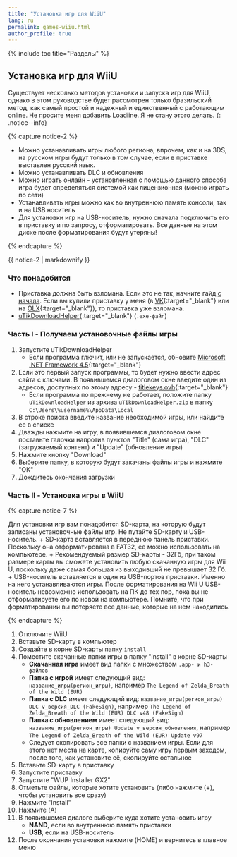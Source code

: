 ```yaml
---
title: "Установка игр для WiiU"
lang: ru
permalink: games-wiiu.html
author_profile: true
---
```


{% include toc title="Разделы" %}

## Установка игр для WiiU

Существует несколько методов установки и запуска игр для WiiU, однако в этом руководстве будет рассмотрен только бразильский метод, как самый простой и надежный и единственный с работающим online. Не просите меня добавить Loadiine. Я не стану этого делать. 
{: .notice--info}

{% capture notice-2 %}

* Можно устанавливать игры любого региона, впрочем, как и на 3DS, на русском игры будут только в том случае, если в приставке выставлен русский язык.
* Можно устанавливать DLC и обновления
* Можно играть онлайн - установленная с помощью данного способа игра будет определяться системой как лицензионная (можно играть по сети)
* Устанавливать игры можно как во внутреннюю память консоли, так и на USB носитель
* Для установки игр на USB-носитель, нужно сначала подключить его в приставку и по запросу, отформатировать. Все данные на этом диске после форматирования будут утеряны!

{% endcapture %}

<div class="notice--info">{{ notice-2 | markdownify }}</div>

### Что понадобится

+ Приставка должна быть взломана. Если это не так, начните гайд [с начала](/). Если вы купили приставку у меня (в [VK](https://vk.com/market-125012133){:target="_blank"} или на [OLX](https://www.olx.ua/list/user/1nlHd/){:target="_blank"}), то приставка уже взломана. 
+ [uTikDownloadHelper](files/uTikDownloadHelper.zip){:target="_blank"} (`.exe-файл`)

### Часть I - Получаем установочные файлы игры

1. Запустите uTikDownloadHelper
	+ Если программа глючит, или не запускается, обновите [Microsoft .NET Framework 4.5](https://www.microsoft.com/ru-ru/download/details.aspx?id=30653){:target="_blank"}
1. Если это первый запуск программы, то будет нужно ввести адрес сайта с ключами. В появившемся диалоговом окне введите один из адресов, доступных по этому адресу - [titlekeys.ovh](http://titlekeys.ovh){:target="_blank"}
	* Если программа по прежнему не работает, положите папку `uTikDownloadHelper` из архива `uTikDownloadHelper.zip` в папку `C:\Users\%username%\AppData\Local`
1. В строке поиска введите название необходимой игры, или найдите ее в списке
1. Дважды нажмите на игру, в появившемся диалоговом окне поставьте галочки напротив пунктов "Title" (сама игра), "DLC" (загружаемый контент) и "Update" (обновление игры)
1. Нажмите кнопку "Download"
1. Выберите папку, в которую будут закачаны файлы игры и нажмите "ОК"
1. Дождитесь окончания загрузки

### Часть II - Установка игры в WiiU

{% capture notice-7 %}

Для установки игр вам понадобится SD-карта, на которую будут записаны установочные файлы игр. Не путайте SD-карту и USB-носитель. 
	+ SD-карта вставляется в переднюю панель приставки. Поскольку она отформатирована в FAT32, ее можно использовать на компьютере. 
	+ Рекомендуемый размер SD-карты - 32Гб, при таком размере карты вы сможете установить любую скачанную игры для Wii U, поскольку даже самая большая из выходивший не превышает 32 Гб. 
	+ USB-носитель вставляется в один из USB-портов приставки. Именно на него устанавливаются игры. После форматирования на Wii U USB-носитель невозможно использовать на ПК до тех пор, пока вы не отформатируете его по новой на компьютере. Помните, что при форматировании вы потеряете все данные, которые на нем находились.
	
{% endcapture %}

1. Отключите WiiU
1. Вставьте SD-карту в компьютер
1. Создайте в корне SD-карты папку `install`
1. Поместите скачанные папки игры в папку "install" в корне SD-карты
	+ **Скачанная игра** имеет вид папки с множеством `.app- и h3-файлов`
	+ **Папка с игрой** имеет следующий вид: `название_игры(регион_игры)`, например `The Legend of Zelda_Breath of the Wild (EUR)`
	+ **Папка с DLC** имеет следующий вид: `название_игры(регион_игры) DLC v_версия_DLC (FakeSign)`, например `The Legend of Zelda_Breath of the Wild (EUR) DLC v48 (FakeSign)`
	+ **Папка с обновлением** имеет следующий вид: `название_игры(регион_игры) Update v_версия_обновления`, например `The Legend of Zelda_Breath of the Wild (EUR) Update v97`
	+ Следует скопировать все папки с названием игры. Если для этого нет места на карте, копируйте саму игру первым заходом, после того, как установите её, скопируйте остальное
1. Вставьте SD-карту в приставку
1. Запустите приставку
1. Запустите "WUP Installer GX2"
1. Отметьте файлы, которые хотите установить (либо нажмите (+), чтобы установить все сразу)
1. Нажмите "Install"
1. Нажмите (A)
1. В появившемся диалоге выберите куда хотите установить игру
	+ **NAND**, если во внутреннюю память приставки
	+ **USB**, если на USB-носитель
1. После окончания установки нажмите (HOME) и вернитесь в главное меню
